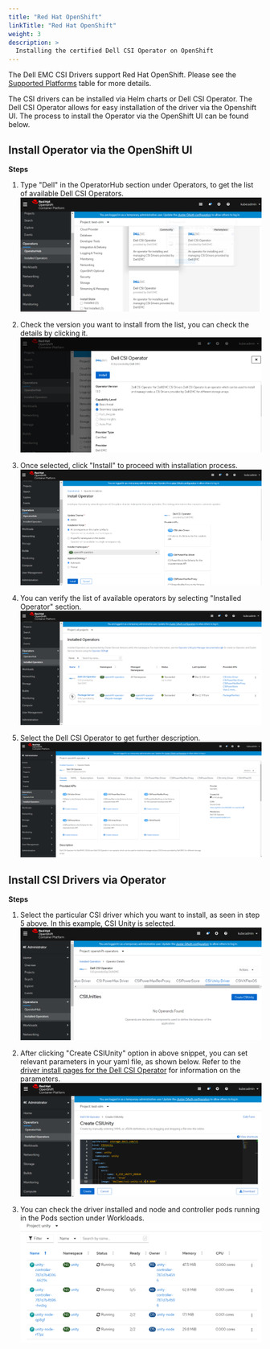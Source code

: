 ```yaml
---
title: "Red Hat OpenShift"
linkTitle: "Red Hat OpenShift"
weight: 3
description: >
  Installing the certified Dell CSI Operator on OpenShift
---
```

The Dell EMC CSI Drivers support Red Hat OpenShift.  Please see the [Supported Platforms](../../dell-csi-driver/#supported-platforms) table for more details. 

The CSI drivers can be installed via Helm charts or Dell CSI Operator.  The Dell CSI Operator allows for easy installation of the driver via the Openshift UI. The process to install the Operator via the OpenShift UI can be found below.

## Install Operator via the OpenShift UI

**Steps**

1. Type "Dell" in the OperatorHub section under Operators, to get the list of available Dell CSI Operators.
![](/images/v1_images/oc1.PNG)

2. Check the version you want to install from the list, you can check the details by clicking it.
![](/images/v1_images/oc2.PNG)

3. Once selected, click "Install" to proceed with installation process.
![](/images/v1_images/oc3.PNG)

4. You can verify the list of available operators by selecting "Installed Operator" section.
![](/images/v1_images/oc4.PNG)

5. Select the Dell CSI Operator to get further description.
![](/images/v1_images/oc5.PNG)

## Install CSI Drivers via Operator

**Steps**

1. Select the particular CSI driver which you want to install, as seen in step 5 above. In this example, CSI Unity is selected.
![](/images/v1_images/driver1.PNG)

2. After clicking "Create CSIUnity" option in above snippet, you can set relevant parameters in your yaml file, as shown below.  Refer to the [driver install pages for the Dell CSI Operator](../../installation/operator/#driver-install-via-dell-csi-operator) for information on the parameters.
![](/images/v1_images/driver2.PNG)

3. You can check the driver installed and node and controller pods running in the Pods section under Workloads.
![](/images/v1_images/driver3.png)
